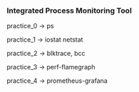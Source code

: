 ### Integrated Process Monitoring Tool

practice_0 -> ps

practice_1 -> iostat netstat

practice_2 -> blktrace, bcc

practice_3 -> perf-flamegraph

practice_4 -> prometheus-grafana
